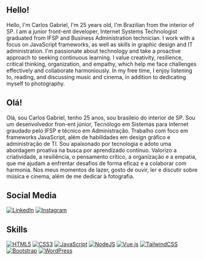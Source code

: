 ## Hello!

Hello, I'm Carlos Gabriel, I'm 25 years old, I'm Brazilian from the interior of SP. I am a junior front-ent developer, Internet Systems Technologist graduated from IFSP and Business Administration technician. I work with a focus on JavaScript frameworks, as well as skills in graphic design and IT administration. I'm passionate about technology and take a proactive approach to seeking continuous learning. I value creativity, resilience, critical thinking, organization, and empathy, which help me face challenges effectively and collaborate harmoniously. In my free time, I enjoy listening to, reading, and discussing music and cinema, in addition to dedicating myself to photography.

## Olá!

Olá, sou Carlos Gabriel, tenho 25 anos, sou brasileio do interior de SP. Sou um desenvolvedor fron-ent júnior, Tecnólogo em Sistemas para Internet graudado pelo IFSP e técnico em Administração. Trabalho com foco em frameworks JavaScript, além de habilidades em design gráfico e administração de TI. Sou apaixonado por tecnologia e adoto uma abordagem proativa na busca por aprendizado contínuo. Valorizo a criatividade, a resiliência, o pensamento crítico, a organização e a empatia, que me ajudam a enfrentar desafios de forma eficaz e a colaborar com harmonia. Nos meus momentos de lazer, gosto de ouvir, ler e discutir sobre música e cinema, além de me dedicar à fotografia.

## Social Media

[![LinkedIn](https://img.shields.io/badge/linkedin-%230077B5.svg?style=for-the-badge&logo=linkedin&logoColor=white)](https://linkedin.com/in/carlosgabrx) [![Instagram](https://img.shields.io/badge/Instagram-%23E4405F.svg?style=for-the-badge&logo=Instagram&logoColor=white)](https://www.instagram.com/carlosgabrx)

## Skills
[![HTML5](https://img.shields.io/badge/html5-%23E34F26.svg?style=for-the-badge&logo=html5&logoColor=white)]() [![CSS3](https://img.shields.io/badge/css3-%231572B6.svg?style=for-the-badge&logo=css3&logoColor=white)]() [![JavaScript](https://img.shields.io/badge/javascript-%23323330.svg?style=for-the-badge&logo=javascript&logoColor=%23F7DF1E)]() [![NodeJS](https://img.shields.io/badge/node.js-6DA55F?style=for-the-badge&logo=node.js&logoColor=white)]() [![Vue.js](https://img.shields.io/badge/vuejs-%2335495e.svg?style=for-the-badge&logo=vuedotjs&logoColor=%234FC08D)]() [![TailwindCSS](https://img.shields.io/badge/tailwindcss-%2338B2AC.svg?style=for-the-badge&logo=tailwind-css&logoColor=white)]() [![Bootstrap](https://img.shields.io/badge/bootstrap-%238511FA.svg?style=for-the-badge&logo=bootstrap&logoColor=white)]() [![WordPress](https://img.shields.io/badge/WordPress-%23117AC9.svg?style=for-the-badge&logo=WordPress&logoColor=white)]()










<!--
**carlosgabrx/carlosgabrx** is a ✨ _special_ ✨ repository because its `README.md` (this file) appears on your GitHub profile.

Here are some ideas to get you started:

- 🔭 I’m currently working on ...
- 🌱 I’m currently learning ...
- 👯 I’m looking to collaborate on ...
- 🤔 I’m looking for help with ...
- 💬 Ask me about ...
- 📫 How to reach me: ...
- 😄 Pronouns: ...
- ⚡ Fun fact: ...
-->
